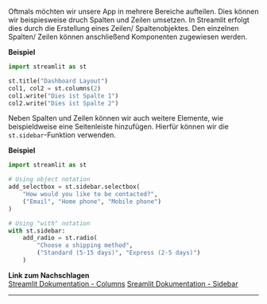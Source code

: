 

Oftmals möchten wir unsere App in mehrere Bereiche aufteilen. Dies können wir beispiesweise druch Spalten und Zeilen umsetzen. In Streamlit erfolgt dies durch die Erstellung eines Zeilen/ Spaltenobjektes. Den einzelnen Spalten/ Zeilen können anschließend Komponenten zugewiesen werden.

**Beispiel**  
```python
import streamlit as st

st.title("Dashboard Layout")
col1, col2 = st.columns(2)
col1.write("Dies ist Spalte 1")
col2.write("Dies ist Spalte 2")
```


Neben Spalten und Zeilen können wir auch weitere Elemente, wie beispieldweise eine Seitenleiste hinzufügen. Hierfür können wir die `st.sidebar`-Funktion verwenden.

**Beispiel**  
```python
import streamlit as st

# Using object notation
add_selectbox = st.sidebar.selectbox(
    "How would you like to be contacted?",
    ("Email", "Home phone", "Mobile phone")
)

# Using "with" notation
with st.sidebar:
    add_radio = st.radio(
        "Choose a shipping method",
        ("Standard (5-15 days)", "Express (2-5 days)")
    )
```


**Link zum Nachschlagen**  
[Streamlit Dokumentation - Columns](https://docs.streamlit.io/library/api-reference/layout/st.columns)
[Sreamlit Dokumentation - Sidebar](https://docs.streamlit.io/get-started/fundamentals/main-concepts#layout)

---
